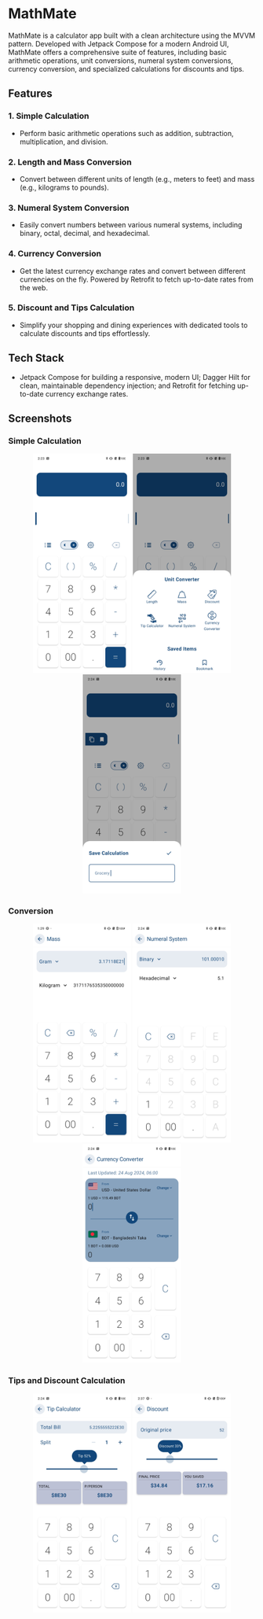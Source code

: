# MathMate

MathMate is a calculator app built with a clean architecture using the MVVM pattern. Developed with Jetpack Compose for a modern Android UI, MathMate offers a comprehensive suite of features, including basic arithmetic operations, unit conversions, numeral system conversions, currency conversion, and specialized calculations for discounts and tips.

## Features

### 1. Simple Calculation

- Perform basic arithmetic operations such as addition, subtraction, multiplication, and division.

### 2. Length and Mass Conversion

- Convert between different units of length (e.g., meters to feet) and mass (e.g., kilograms to pounds).

### 3. Numeral System Conversion

- Easily convert numbers between various numeral systems, including binary, octal, decimal, and hexadecimal.

### 4. Currency Conversion

- Get the latest currency exchange rates and convert between different currencies on the fly. Powered by Retrofit to fetch up-to-date rates from the web.

### 5. Discount and Tips Calculation

- Simplify your shopping and dining experiences with dedicated tools to calculate discounts and tips effortlessly.

## Tech Stack

- Jetpack Compose for building a responsive, modern UI; Dagger Hilt for clean, maintainable dependency injection; and Retrofit for fetching up-to-date currency exchange rates.

## Screenshots

### Simple Calculation

<p align="center">
  <img src="./assets/main_screen1.jpg" alt="Simple Calculation" width="200" />
  <img src="./assets/main_screen2.jpg" alt="Simple Calculation" width="200" />
  <img src="./assets/main_screen3.jpg" alt="Simple Calculation" width="200" />
</p>

### Conversion

<p align="center">
  <img src="assets/mass_screen.jpg" alt="Length and Mass Conversion" width="200" />
  <img src="assets/numeral_screen.jpg" alt="Numeral System Conversion" width="200" />
  <img src="assets/currency_screen.jpg" alt="Currency Conversion" width="200" />
</p>

### Tips and Discount Calculation

<p align="center">
  <img src="assets/tip_screen.jpg" alt="Discount and Tips Calculation" width="200" />
  <img src="assets/discount_screen.jpg" alt="Discount and Tips Calculation" width="200" />
</p>

